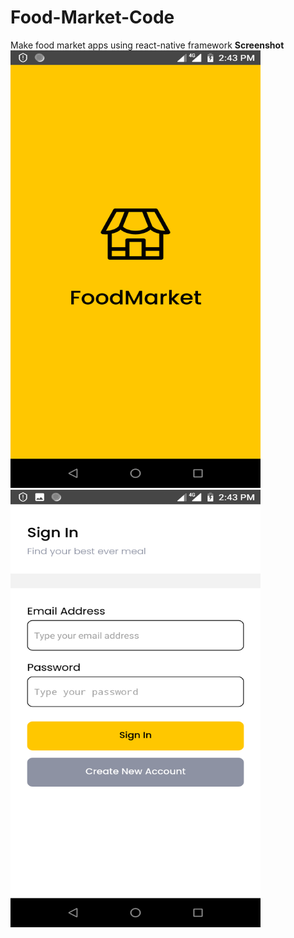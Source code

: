 # Food-Market-Code
 Make food market apps using react-native framework
 **Screenshot**
 <br>
<img src="Screenshot/Splash.png" width="400" Height="700">
<img src="Screenshot/Login.png" width="400" Height="700">
